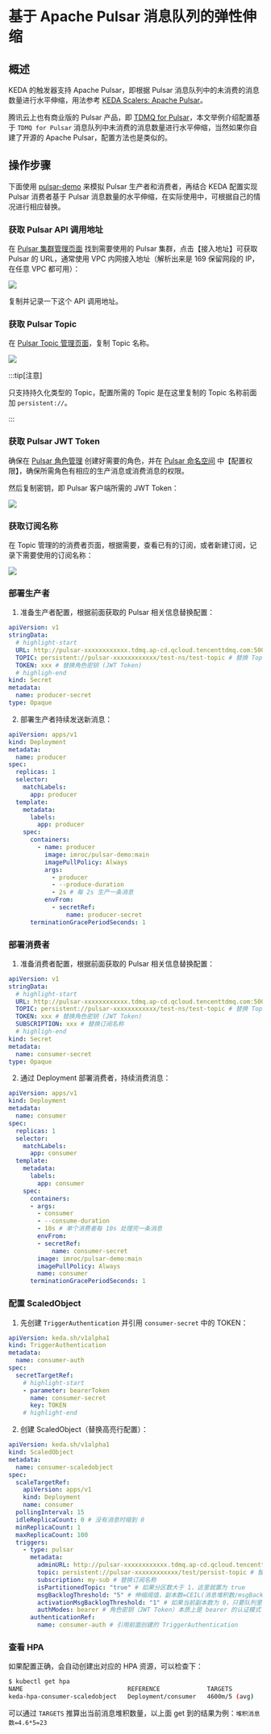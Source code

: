 # 基于 Apache Pulsar 消息队列的弹性伸缩

## 概述

KEDA 的触发器支持 Apache Pulsar，即根据 Pulsar 消息队列中的未消费的消息数量进行水平伸缩，用法参考 [KEDA Scalers: Apache Pulsar](https://keda.sh/docs/latest/scalers/pulsar/)。

腾讯云上也有商业版的 Pulsar 产品，即 [TDMQ for Pulsar](https://cloud.tencent.com/product/tpulsar)，本文举例介绍配置基于 `TDMQ for Pulsar` 消息队列中未消费的消息数量进行水平伸缩，当然如果你自建了开源的 Apache Pulsar，配置方法也是类似的。

## 操作步骤

下面使用 [pulsar-demo](https://github.com/imroc/pulsar-demo) 来模拟 Pulsar 生产者和消费者，再结合 KEDA 配置实现 Pulsar 消费者基于 Pulsar 消息数量的水平伸缩，在实际使用中，可根据自己的情况进行相应替换。

### 获取 Pulsar API 调用地址

在 [Pulsar 集群管理页面](https://console.cloud.tencent.com/tdmq/cluster) 找到需要使用的 Pulsar 集群，点击【接入地址】可获取 Pulsar 的 URL，通常使用 VPC 内网接入地址（解析出来是 169 保留网段的 IP，在任意 VPC 都可用）：

![](https://image-host-1251893006.cos.ap-chengdu.myqcloud.com/2024%2F04%2F22%2F20240422164318.png)

复制并记录一下这个 API 调用地址。

### 获取 Pulsar Topic

在 [Pulsar Topic 管理页面](https://console.cloud.tencent.com/tdmq/topic)，复制 Topic 名称。

![](https://image-host-1251893006.cos.ap-chengdu.myqcloud.com/2024%2F04%2F22%2F20240422173032.png)

:::tip[注意]

只支持持久化类型的 Topic，配置所需的 Topic 是在这里复制的 Topic 名称前面加 `persistent://`。

:::

### 获取 Pulsar JWT Token

确保在 [Pulsar 角色管理](https://console.cloud.tencent.com/tdmq/role) 创建好需要的角色，并在 [Pulsar 命名空间](https://console.cloud.tencent.com/tdmq/env) 中【配置权限】，确保所需角色有相应的生产消息或消费消息的权限。

然后复制密钥，即 Pulsar 客户端所需的 JWT Token：

![](https://image-host-1251893006.cos.ap-chengdu.myqcloud.com/2024%2F04%2F22%2F20240422173700.png)

### 获取订阅名称

在 Topic 管理的的消费者页面，根据需要，查看已有的订阅，或者新建订阅，记录下需要使用的订阅名称：

![](https://image-host-1251893006.cos.ap-chengdu.myqcloud.com/2024%2F04%2F22%2F20240422174304.png)

### 部署生产者

1. 准备生产者配置，根据前面获取的 Pulsar 相关信息替换配置：
  ```yaml
  apiVersion: v1
  stringData:
    # highlight-start
    URL: http://pulsar-xxxxxxxxxxxx.tdmq.ap-cd.qcloud.tencenttdmq.com:5005 # 替换 API 调用地址
    TOPIC: persistent://pulsar-xxxxxxxxxxxx/test-ns/test-topic # 替换 Topic
    TOKEN: xxx # 替换角色密钥 (JWT Token)
    # highligh-end
  kind: Secret
  metadata:
    name: producer-secret
  type: Opaque
  ```
2. 部署生产者持续发送新消息：
  ```yaml
  apiVersion: apps/v1
  kind: Deployment
  metadata:
    name: producer
  spec:
    replicas: 1
    selector:
      matchLabels:
        app: producer
    template:
      metadata:
        labels:
          app: producer
      spec:
        containers:
          - name: producer
            image: imroc/pulsar-demo:main
            imagePullPolicy: Always
            args:
              - producer
              - --produce-duration
              - 2s # 每 2s 生产一条消息
            envFrom:
              - secretRef:
                  name: producer-secret
        terminationGracePeriodSeconds: 1
  ```

### 部署消费者

1. 准备消费者配置，根据前面获取的 Pulsar 相关信息替换配置：
  ```yaml
  apiVersion: v1
  stringData:
    # highlight-start
    URL: http://pulsar-xxxxxxxxxxxx.tdmq.ap-cd.qcloud.tencenttdmq.com:5005 # 替换 API 调用地址
    TOPIC: persistent://pulsar-xxxxxxxxxxxx/test-ns/test-topic # 替换 Topic
    TOKEN: xxx # 替换角色密钥 (JWT Token)
    SUBSCRIPTION: xxx # 替换订阅名称
    # highligh-end
  kind: Secret
  metadata:
    name: consumer-secret
  type: Opaque
  ```
2. 通过 Deployment 部署消费者，持续消费消息：
  ```yaml
  apiVersion: apps/v1
  kind: Deployment
  metadata:
    name: consumer
  spec:
    replicas: 1
    selector:
      matchLabels:
        app: consumer
    template:
      metadata:
        labels:
          app: consumer
      spec:
        containers:
        - args:
          - consumer
          - --consume-duration
          - 10s # 单个消费者每 10s 处理完一条消息
          envFrom:
          - secretRef:
              name: consumer-secret
          image: imroc/pulsar-demo:main
          imagePullPolicy: Always
          name: consumer
        terminationGracePeriodSeconds: 1
  ```

### 配置 ScaledObject

1. 先创建 `TriggerAuthentication` 并引用 `consumer-secret` 中的 TOKEN：
  ```yaml
  apiVersion: keda.sh/v1alpha1
  kind: TriggerAuthentication
  metadata:
    name: consumer-auth
  spec:
    secretTargetRef:
      # highlight-start
      - parameter: bearerToken
        name: consumer-secret
        key: TOKEN
      # highlight-end
  ```
2. 创建 ScaledObject（替换高亮行配置）：
  ```yaml
  apiVersion: keda.sh/v1alpha1
  kind: ScaledObject
  metadata:
    name: consumer-scaledobject
  spec:
    scaleTargetRef:
      apiVersion: apps/v1
      kind: Deployment
      name: consumer
    pollingInterval: 15
    idleReplicaCount: 0 # 没有消息时缩到 0
    minReplicaCount: 1
    maxReplicaCount: 100
    triggers:
      - type: pulsar
        metadata:
          adminURL: http://pulsar-xxxxxxxxxxxx.tdmq.ap-cd.qcloud.tencenttdmq.com:5005 # 替换 API 调用地址
          topic: persistent://pulsar-xxxxxxxxxxxx/test/persist-topic # 替换 Topic
          subscription: my-sub # 替换订阅名称
          isPartitionedTopic: "true" # 如果分区数大于 1，这里就置为 true
          msgBacklogThreshold: "5" # 伸缩阈值，副本数=CEIL(消息堆积数/msgBacklogThreshold)
          activationMsgBacklogThreshold: "1" # 如果当前副本数为 0，只要队列里来新消息了，就将副本置为 1 并启用伸缩
          authModes: bearer # 角色密钥（JWT Token）本质上是 bearer 的认证模式
        authenticationRef:
          name: consumer-auth # 引用前面创建的 TriggerAuthentication
  ```

### 查看 HPA

如果配置正确，会自动创建出对应的 HPA 资源，可以检查下：

```bash
$ kubectl get hpa
NAME                             REFERENCE             TARGETS         MINPODS   MAXPODS   REPLICAS   AGE
keda-hpa-consumer-scaledobject   Deployment/consumer   4600m/5 (avg)   1         10        5          31m
```

可以通过 `TARGETS` 推算出当前消息堆积数量，以上面 get 到的结果为例：`堆积消息数=4.6*5=23`
